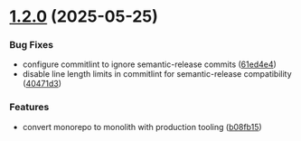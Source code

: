 # [1.2.0](https://github.com/phoinixi/resuml/compare/v1.1.2...v1.2.0) (2025-05-25)


### Bug Fixes

* configure commitlint to ignore semantic-release commits ([61ed4e4](https://github.com/phoinixi/resuml/commit/61ed4e4d09501efca0dceaddaafc4158115c0d6a))
* disable line length limits in commitlint for semantic-release compatibility ([40471d3](https://github.com/phoinixi/resuml/commit/40471d3ed9e1866fa49a9d4105bcaad63254f56d))


### Features

* convert monorepo to monolith with production tooling ([b08fb15](https://github.com/phoinixi/resuml/commit/b08fb1597606abcb88837e955b382a1286ac5a25))
